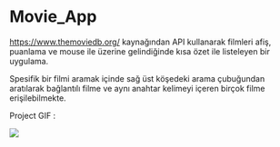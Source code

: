 # Movie_App

https://www.themoviedb.org/ kaynağından API kullanarak filmleri afiş, puanlama ve mouse ile üzerine gelindiğinde kısa özet ile listeleyen bir uygulama.

Spesifik bir filmi aramak içinde sağ üst köşedeki arama çubuğundan aratılarak bağlantılı filme ve aynı anahtar kelimeyi içeren birçok filme erişilebilmekte.

Project GIF :

![](https://github.com/hamdeth3/Projects/blob/main/17%20-%20Movie%20App/movieAppGIF.gif)

